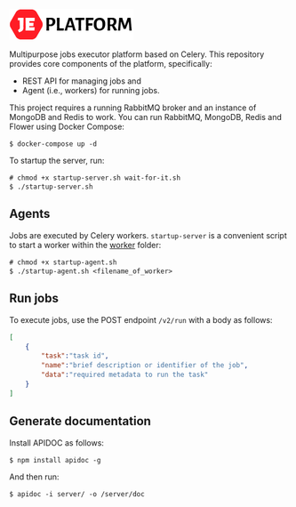 ![JE platform logo](/assets/logo.png)

Multipurpose jobs executor platform based on Celery. 
This repository provides core components of the platform, specifically:

* REST API for managing jobs and
* Agent (i.e., workers) for running jobs.

This project requires a running RabbitMQ broker and an instance of MongoDB and Redis to work. 
You can run RabbitMQ, MongoDB, Redis and Flower using Docker Compose:

```console
$ docker-compose up -d
``` 

To startup the server, run:

```console
# chmod +x startup-server.sh wait-for-it.sh
$ ./startup-server.sh
```

## Agents

Jobs are executed by Celery workers. `startup-server` is a convenient script to start a worker within the [worker](worker) folder: 

```console
# chmod +x startup-agent.sh
$ ./startup-agent.sh <filename_of_worker>
```

## Run jobs

To execute jobs, use the POST endpoint `/v2/run` with a body as follows:

```json
[
    {
        "task":"task id",
        "name":"brief description or identifier of the job",
        "data":"required metadata to run the task"
    }
]
```

## Generate documentation

Install APIDOC as follows:

```console
$ npm install apidoc -g
```

And then run:

```console
$ apidoc -i server/ -o /server/doc
```
